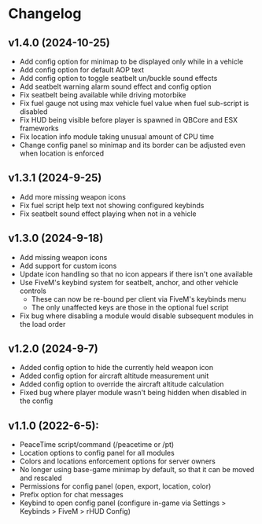 # Changelog

## v1.4.0 (2024-10-25)
- Add config option for minimap to be displayed only while in a vehicle
- Add config option for default AOP text
- Add config option to toggle seatbelt un/buckle sound effects
- Add seatbelt warning alarm sound effect and config option
- Fix seatbelt being available while driving motorbike
- Fix fuel gauge not using max vehicle fuel value when fuel sub-script is disabled
- Fix HUD being visible before player is spawned in QBCore and ESX frameworks
- Fix location info module taking unusual amount of CPU time
- Change config panel so minimap and its border can be adjusted even when location is enforced

## v1.3.1 (2024-9-25)
- Add more missing weapon icons
- Fix fuel script help text not showing configured keybinds
- Fix seatbelt sound effect playing when not in a vehicle

## v1.3.0 (2024-9-18)
- Add missing weapon icons
- Add support for custom icons
- Update icon handling so that no icon appears if there isn't one available
- Use FiveM's keybind system for seatbelt, anchor, and other vehicle controls
  - These can now be re-bound per client via FiveM's keybinds menu
  - The only unaffected keys are those in the optional fuel script
- Fix bug where disabling a module would disable subsequent modules in the load order

## v1.2.0 (2024-9-7)
- Added config option to hide the currently held weapon icon
- Added config option for aircraft altitude measurement unit
- Added config option to override the aircraft altitude calculation
- Fixed bug where player module wasn't being hidden when disabled in the config

## v1.1.0 (2022-6-5):
- PeaceTime script/command (/peacetime or /pt)
- Location options to config panel for all modules
- Colors and locations enforcement options for server owners
- No longer using base-game minimap by default, so that it can be 
  moved and rescaled
- Permissions for config panel (open, export, location, color)
- Prefix option for chat messages
- Keybind to open config panel (configure in-game via Settings > 
  Keybinds > FiveM > rHUD Config)